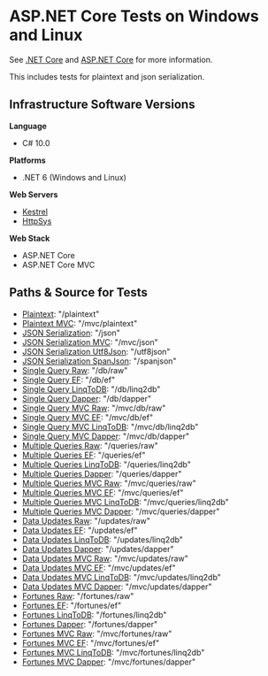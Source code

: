 # ASP.NET Core Tests on Windows and Linux

See [.NET Core](http://dot.net) and [ASP.NET Core](https://github.com/aspnet) for more information.

This includes tests for plaintext and json serialization.

## Infrastructure Software Versions

**Language**

* C# 10.0

**Platforms**

* .NET 6 (Windows and Linux)

**Web Servers**

* [Kestrel](https://github.com/aspnet/KestrelHttpServer)
* [HttpSys](https://github.com/aspnet/HttpSysServer)

**Web Stack**

* ASP.NET Core
* ASP.NET Core MVC

## Paths & Source for Tests

* [Plaintext](Benchmarks/Middleware/PlaintextMiddleware.cs): "/plaintext"
* [Plaintext MVC](Benchmarks/Controllers/HomeController.cs): "/mvc/plaintext"
* [JSON Serialization](Benchmarks/Middleware/JsonMiddleware.cs): "/json"
* [JSON Serialization MVC](Benchmarks/Controllers/HomeController.cs): "/mvc/json"
* [JSON Serialization Utf8Json](Benchmarks/Middleware/Utf8JsonMiddleware.cs): "/utf8json"
* [JSON Serialization SpanJson](Benchmarks/Middleware/SpanJsonMiddleware.cs): "/spanjson"
* [Single Query Raw](Benchmarks/Middleware/SingleQueryRawMiddleware.cs): "/db/raw"
* [Single Query EF](Benchmarks/Middleware/SingleQueryEfMiddleware.cs): "/db/ef"
* [Single Query LinqToDB](Benchmarks/Middleware/SingleQueryLinqToDBMiddleware.cs): "/db/linq2db"
* [Single Query Dapper](Benchmarks/Middleware/SingleQueryDapperMiddleware.cs): "/db/dapper"
* [Single Query MVC Raw](Benchmarks/Controllers/SingleQueryController.cs): "/mvc/db/raw"
* [Single Query MVC EF](Benchmarks/Controllers/SingleQueryController.cs): "/mvc/db/ef"
* [Single Query MVC LinqToDB](Benchmarks/Controllers/SingleQueryController.cs): "/mvc/db/linq2db"
* [Single Query MVC Dapper](Benchmarks/Controllers/SingleQueryController.cs): "/mvc/db/dapper"
* [Multiple Queries Raw](Benchmarks/Middleware/MultipleQueriesRawMiddleware.cs): "/queries/raw"
* [Multiple Queries EF](Benchmarks/Middleware/MultipleQueriesEfMiddleware.cs): "/queries/ef"
* [Multiple Queries LinqToDB](Benchmarks/Middleware/MultipleQueriesLinqToDBMiddleware.cs): "/queries/linq2db"
* [Multiple Queries Dapper](Benchmarks/Middleware/MultipleQueriesDapperMiddleware.cs): "/queries/dapper"
* [Multiple Queries MVC Raw](Benchmarks/Controllers/MultipleQueriesController.cs): "/mvc/queries/raw"
* [Multiple Queries MVC EF](Benchmarks/Controllers/MultipleQueriesController.cs): "/mvc/queries/ef"
* [Multiple Queries MVC LinqToDB](Benchmarks/Controllers/MultipleQueriesController.cs): "/mvc/queries/linq2db"
* [Multiple Queries MVC Dapper](Benchmarks/Controllers/MultipleQueriesController.cs): "/mvc/queries/dapper"
* [Data Updates Raw](Benchmarks/Middleware/MultipleUpdatesRawMiddleware.cs): "/updates/raw"
* [Data Updates EF](Benchmarks/Middleware/MultipleUpdatesEfMiddleware.cs): "/updates/ef"
* [Data Updates LinqToDB](Benchmarks/Middleware/MultipleUpdatesLinqToDBMiddleware.cs): "/updates/linq2db"
* [Data Updates Dapper](Benchmarks/Middleware/MultipleUpdatesDapperMiddleware.cs): "/updates/dapper"
* [Data Updates MVC Raw](Benchmarks/Controllers/MultipleUpdatesController.cs): "/mvc/updates/raw"
* [Data Updates MVC EF](Benchmarks/Controllers/MultipleUpdatesController.cs): "/mvc/updates/ef"
* [Data Updates MVC LinqToDB](Benchmarks/Controllers/MultipleUpdatesController.cs): "/mvc/updates/linq2db"
* [Data Updates MVC Dapper](Benchmarks/Controllers/MultipleUpdatesController.cs): "/mvc/updates/dapper"
* [Fortunes Raw](Benchmarks/Middleware/FortunesRawMiddleware.cs): "/fortunes/raw"
* [Fortunes EF](Benchmarks/Middleware/FortunesEfMiddleware.cs): "/fortunes/ef"
* [Fortunes LinqToDB](Benchmarks/Middleware/FortunesLinqToDBMiddleware.cs): "/fortunes/linq2db"
* [Fortunes Dapper](Benchmarks/Middleware/FortunesDapperMiddleware.cs): "/fortunes/dapper"
* [Fortunes MVC Raw](Benchmarks/Controllers/FortunesController.cs): "/mvc/fortunes/raw"
* [Fortunes MVC EF](Benchmarks/Controllers/FortunesController.cs): "/mvc/fortunes/ef"
* [Fortunes MVC LinqToDB](Benchmarks/Controllers/FortunesController.cs): "/mvc/fortunes/linq2db"
* [Fortunes MVC Dapper](Benchmarks/Controllers/FortunesController.cs): "/mvc/fortunes/dapper"
